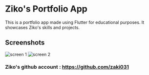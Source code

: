 # Ziko's Portfolio App

This is a portfolio app made using Flutter for educational purposes. It showcases Ziko's skills and projects.
## Screenshots 
![screen 1](https://cdn.discordapp.com/attachments/1063574828654800926/1093633288675020830/Screenshot_20230406-212755.jpg)
![screen 2](https://cdn.discordapp.com/attachments/1063574828654800926/1093645325236977775/Screenshot_20230406-221541.jpg)
### Ziko's github account : https://github.com/zaki031

